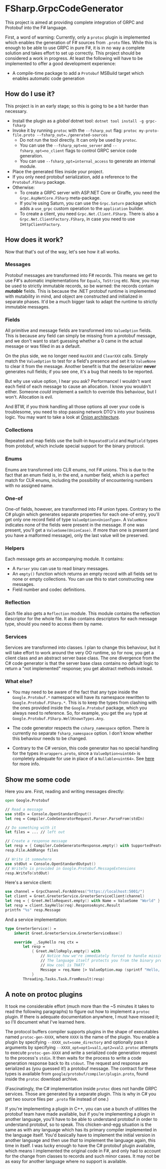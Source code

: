 # FSharp.GrpcCodeGenerator

This project is aimed at providing complete integration of GRPC and Protobuf into the F# language.

First, a word of warning:
Currently, only a `protoc` plugin is implemented which enables the generation of F# sources from `.proto` files.
While this is enough to be able to use GRPC in pure F#, it is in no way a complete solution and takes effort to set up correctly.
This project should be considered a work in progress.
At least the following will have to be implemented to offer a good development experience:

* A compile-time package to add a `Protobuf` MSBuild target which enables automatic code generation

## How do I use it?

This project is in an early stage; so this is going to be a bit harder than necessary.

* Install the plugin as a *global* dotnet tool: `dotnet tool install -g grpc-fsharp`
* Invoke it by running `protoc` with the `--fsharp_out` flag: `protoc my-proto-file.proto --fsharp_out=./generated-sources`
  * Do not run the tool directly. It can only be used by `protoc`.
  * You can use the `--fsharp_opt=no_server` and `--fsharp_opt=no_client` flags to control GRPC service code generation.
  * You can use `--fsharp_opt=internal_access` to generate an internal module.
* Place the generated files inside your project.
* If you only need protobuf serialization, add a reference to the `Protobuf.FSharp` package.
* Otherwise:
  * To create a GRPC server with ASP.NET Core or Giraffe, you need the `Grpc.AspNetCore.FSharp` meta-package.
  * If you're using Saturn, you can use the `Grpc.Saturn` package which adds a `use_grpc` custom operation to the `application` builder.
  * To create a client, you need `Grpc.Net.Client.FSharp`. There is also a `Grpc.Net.ClientFactory.FSharp`, in case you need to use `IHttpClientFactory`.

## How does it work?

Now that that's out of the way, let's see how it all works.

### Messages

Protobuf messages are transformed into F# records.
This means we get to use F#'s automatic implementations for `Equals`, `ToString` etc.
Now, you may be used to strictly immutable records, so be warned:
the records contain ***mutable*** fields.
This is because the .NET protobuf runtime is implemented with mutability in mind, and object are constructed and initialized in separate phases.
It'd be a much bigger task to adapt the runtime to strictly immutable messages.

### Fields

All primitive and message fields are transformed into `ValueOption` fields.
This is because any field can simply be missing from a protobuf message,
and we don't want to start guessing whether a 0 came in the actual message or was filled in as a default.

On the plus side, we no longer need `HasXXX` and `ClearXXX` calls.
Simply match the `ValueOption` to test for a field's presence and set it to `ValueNone` to clear it from the message.
Another benefit is that the deserializer **never** generates null fields;
if you see one, it's a bug that needs to be reported.

But why use value option, I hear you ask?
Performance!
I wouldn't want each field of each message to cause an allocation.
I know you wouldn't either.
Someone *could* implement a switch to override this behaviour, but I won't.
Allocation is evil.

And BTW, if you think handling all those options all over your code is troublesome,
you need to stop passing network DTO's into your business logic.
You may want to take a look at [Onion architecture](https://www.google.com/search?q=onion+architecture).

### Collections

Repeated and map fields use the built-in `RepeatedField` and `MapField` types from protobuf,
which include special support for the binary protocol.

### Enums

Enums are transformed into CLR enums, not F# unions.
This is due to the fact that an enum field is, in the end, a number field,
which is a perfect match for CLR enums, including the possibility of encountering numbers with no assigned name.

### One-of

One-of fields, however, are transformed into F# union types.
Contrary to the C# plugin which generates separate properties for each one-of entry,
you'll get only one record field of type `ValueOption<UnionType>`.
A `ValueNone` indicates none of the fields were present in the message.
If one was present, you'll get a `ValueSome(UnionCase)`.
If more than one is present (and you have a malformed message), only the last value will be preserved.

### Helpers

Each message gets an accompanying module. It contains:

* A `Parser` you can use to read binary messages.
* An `empty()` function which returns an empty record with all fields set to none or empty collections.
You can use this to start constructing new messages.
* Field number and codec definitions.

### Reflection

Each file also gets a `Reflection` module.
This module contains the reflection descriptor for the whole file.
It also contains descriptors for each message type, should you need to access them by name.

### Services

Services are transformed into classes.
I plan to change this behaviour, but it will take effort to work around the very OO runtime,
so for now, you get a client class and an abstract server base class.
The one divergence from the C# code generator is that the server base class contains no default logic to return a "not implemented" response;
you get abstract methods instead.

### What else?

* You may need to be aware of the fact that any type inside the `Google.Protobuf.*` namespace will have its namespace rewritten to `Google.Protobuf.FSharp.*`.
This is to keep the types from clashing with the ones provided inside the `Google.Protobuf` package, which you always need to reference.
So, for example, you get the `any` type at `Google.Protobuf.FSharp.WellKnownTypes.Any`.

* The code generator respects the `csharp_namespace` option.
There is currently no separate `fsharp_namespace` option.
I don't know whether this behaviour needs to be changed.

* Contrary to the C# version, this code generator has no special handling for the types in `wrappers.proto`,
since a `ValueOption<uint64>` is completely adequate for use in place of a `Nullable<uint64>`.
See [here](https://docs.microsoft.com/en-us/aspnet/core/grpc/protobuf?view=aspnetcore-5.0#nullable-types) for more info.

## Show me some code

Here you are.
First, reading and writing messages directly:

```fsharp
open Google.Protobuf

// Read a message
use stdIn = Console.OpenStandardInput()
let req = Compiler.CodeGeneratorRequest.Parser.ParseFrom(stdIn)

// Do something with it
let files = ... // left out

// Create a response message
let resp = { Compiler.CodeGeneratorResponse.empty() with SupportedFeatures = ValueSome <| uint64 Compiler.CodeGeneratorResponse.Types.Feature.Proto3Optional }
resp.File.AddRange files

// Write it somewhere
use stdOut = Console.OpenStandardOutput()
// WriteTo is provided in Google.Protobuf.MessageExtensions
resp.WriteTo(stdOut)
```

Here's a service client:

```fsharp
use channel = GrpcChannel.ForAddress("https://localhost:5001/")
let client = Greet.GreeterService.GreeterServiceClient(channel)
let req = { Greet.HelloRequest.empty() with Name = ValueSome "World" }
let resp = client.SayHello(req).ResponseAsync.Result
printfn "%s" resp.Message
```

And a service implementation:

```fsharp
type GreeterService() =
    inherit Greet.GreeterService.GreeterServiceBase()

    override _.SayHello req ctx =
        let resp =
            { Greet.HelloReply.empty() with
                // Notice how we're immediately forced to handle missing fields.
                // The language itself protects you from the binary protocol's quirks.
                // How cool is THAT?
                Message = req.Name |> ValueOption.map (sprintf "Hello, %s!")
            }
        Threading.Tasks.Task.FromResult(resp)
```

## A note on protoc plugins

It took me considerable effort (much more than the ~5 minutes it takes to read the following paragraphs) to figure out how to implement a `protoc` plugin.
If there is adequate documentation anywhere, I must have missed it;
so I'll document what I've learned here.

The protocol buffers compiler supports plugins in the shape of executables named `protoc-gen-XXXX`, where `XXXX` is the name of the plugin.
You enable a plugin by specifying `--XXXX_out=some_directory` and optionally pass it arguments by specifying `--XXXX_opt=opt1=val1,opt2=val2`.
`protoc` attempts to execute `protoc-gen-XXXX` and write a serialized code generation request to the process's `stdin`.
It then waits for the process to write a code generation response back to its `stdout`.
The request and response are serialized as (you guessed it!) a protobuf message.
The contract for these types is available from `google/protobuf/compiler/plugin.proto`, found inside the `protoc` download archive.

(Fascinatingly, the C# implementation inside `protoc` does not handle GRPC services.
Those are generated by a separate plugin.
This is why in C# you get two source files per `.proto` file instead of one.)

If you're implementing a plugin in C++, you can use a bunch of utilities the protobuf team have made available,
but if you're implementing a plugin in another language,
you'll have to be able to understand protobuf in order to understand protobuf, so to speak.
This chicken-and-egg situation is the same as with any language which has its primary compiler implemented in the language itself.
You'd basically have to implement the initial version in another language and then use *that* to implement the language again, this time in itself.
I was lucky enough to have the C# protobuf plugin available,
which means I implemented the original code in F#,
and only had to account for the change from classes to records and such minor cases.
It may not be as easy for another language where no support is available.

